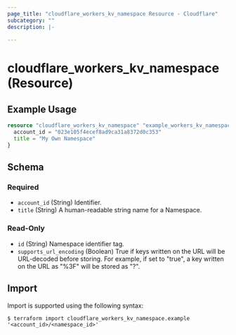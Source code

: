 ```yaml
---
page_title: "cloudflare_workers_kv_namespace Resource - Cloudflare"
subcategory: ""
description: |-
  
---
```


# cloudflare_workers_kv_namespace (Resource)



## Example Usage

```terraform
resource "cloudflare_workers_kv_namespace" "example_workers_kv_namespace" {
  account_id = "023e105f4ecef8ad9ca31a8372d0c353"
  title = "My Own Namespace"
}
```

<!-- schema generated by tfplugindocs -->
## Schema

### Required

- `account_id` (String) Identifier.
- `title` (String) A human-readable string name for a Namespace.

### Read-Only

- `id` (String) Namespace identifier tag.
- `supports_url_encoding` (Boolean) True if keys written on the URL will be URL-decoded before storing. For example, if set to "true", a key written on the URL as "%3F" will be stored as "?".

## Import

Import is supported using the following syntax:

```shell
$ terraform import cloudflare_workers_kv_namespace.example '<account_id>/<namespace_id>'
```
